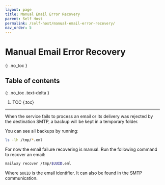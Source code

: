 ```yaml
---
layout: page
title: Manual Email Error Recovery
parent: Self Host
permalink: /self-host/manual-email-error-recovery/
nav_order: 5
---
```


# Manual Email Error Recovery
{: .no_toc }

## Table of contents
{: .no_toc .text-delta }

1. TOC
{:toc}

---

When the service fails to process an email or its delivery was rejected by the destination SMTP, a backup will be kept in a temporary folder.

You can see all backups by running:
```sh
ls -lh /tmp/*.eml
```

For now the email failure recovering is manual. Run the following command to recover an email:
```sh
mailway recover /tmp/$UUID.eml
```

Where `$UUID` is the email identifier. It can also be found in the SMTP communication.
